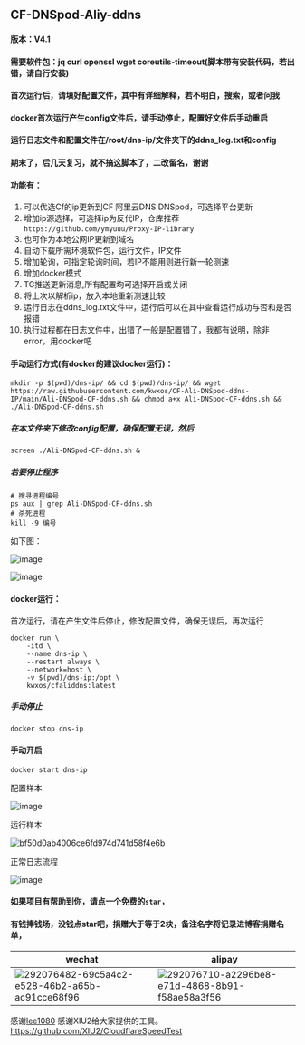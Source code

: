 ## CF-DNSpod-Aliy-ddns
#### 版本：V4.1
#### 需要软件包：jq curl openssl wget coreutils-timeout(脚本带有安装代码，若出错，请自行安装)
#### 首次运行后，请填好配置文件，其中有详细解释，若不明白，搜索，或者问我
#### docker首次运行产生config文件后，请手动停止，配置好文件后手动重启
#### 运行日志文件和配置文件在/root/dns-ip/文件夹下的ddns_log.txt和config
#### 期末了，后几天复习，就不搞这脚本了，二改留名，谢谢
#### 功能有：
1. 可以优选Cf的ip更新到CF  阿里云DNS  DNSpod，可选择平台更新
2. 增加ip源选择，可选择ip为反代IP，仓库推荐
   `https://github.com/ymyuuu/Proxy-IP-library`
3. 也可作为本地公网IP更新到域名
4. 自动下载所需环境软件包，运行文件，IP文件
5. 增加轮询，可指定轮询时间，若IP不能用则进行新一轮测速
6. 增加docker模式
7. TG推送更新消息,所有配置均可选择开启或关闭
8. 将上次以解析ip，放入本地重新测速比较
9. 运行日志在ddns_log.txt文件中，运行后可以在其中查看运行成功与否和是否报错
10. 执行过程都在日志文件中，出错了一般是配置错了，我都有说明，除非error，用docker吧
#### 手动运行方式(有docker的建议docker运行)：
```
mkdir -p $(pwd)/dns-ip/ && cd $(pwd)/dns-ip/ && wget https://raw.githubusercontent.com/kwxos/CF-Ali-DNSpod-ddns-IP/main/Ali-DNSpod-CF-ddns.sh && chmod a+x Ali-DNSpod-CF-ddns.sh && ./Ali-DNSpod-CF-ddns.sh
```
##### 在本文件夹下修改config配置，确保配置无误，然后
```
screen ./Ali-DNSpod-CF-ddns.sh &
```
##### 若要停止程序

```
# 搜寻进程编号
ps aux | grep Ali-DNSpod-CF-ddns.sh
# 杀死进程
kill -9 编号
```
如下图：

![image](https://github.com/kwxos/CF-Ali-DNSpod-ddns-IP/assets/102129419/3435a585-5a8d-44a7-b32c-9a58b4287880)

![image](https://github.com/kwxos/CF-Ali-DNSpod-ddns-IP/assets/102129419/fd82480e-68d3-4b6e-80ca-26dfd654241d)

#### docker运行：
首次运行，请在产生文件后停止，修改配置文件，确保无误后，再次运行
```
docker run \
    -itd \
    --name dns-ip \
    --restart always \
    --network=host \
    -v $(pwd)/dns-ip:/opt \
    kwxos/cfaliddns:latest
```
##### 手动停止
```
docker stop dns-ip
```
#### 手动开启
```
docker start dns-ip
```
配置样本

![image](https://github.com/kwxos/CF-Ali-DNSpod-ddns-IP/assets/102129419/ce505721-adac-48ff-b538-bbb4754d5aad)

运行样本

![bf50d0ab4006ce6fd974d741d58f4e6b](https://github.com/kwxos/CF-Ali-DNSpod-ddns-IP/assets/102129419/38eb83aa-f9f0-4939-a0bb-1c501a4dfa54)

正常日志流程

![image](https://github.com/kwxos/CF-Ali-DNSpod-ddns-IP/assets/102129419/55c3643f-39d2-4067-b06f-8b3300b66f99)

#### 如果项目有帮助到你，请点一个免费的`star`，
#### 有钱捧钱场，没钱点star吧，捐赠大于等于2块，备注名字将记录进博客捐赠名单，
| wechat | alipay |
| --- | --- |
![292076482-69c5a4c2-e528-46b2-a65b-ac91cce68f96](https://github.com/kwxos/CF-Ali-DNSpod-ddns-IP/assets/102129419/7cb79538-cdd2-4103-9b95-d5589d455f4d) | ![292076710-a2296be8-e71d-4868-8b91-f58ae58a3f56](https://github.com/kwxos/CF-Ali-DNSpod-ddns-IP/assets/102129419/4f240b53-0763-45e0-bb13-e50de73734f9) |

感谢[lee1080](https://github.com/lee1080)
感谢XIU2给大家提供的工具。 https://github.com/XIU2/CloudflareSpeedTest
